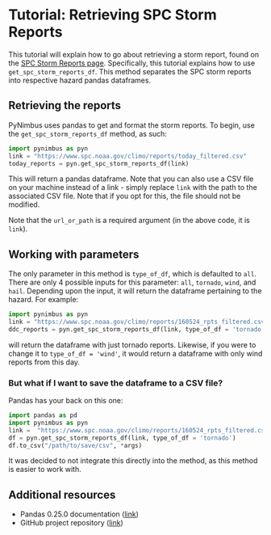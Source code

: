 ﻿# Tutorial: Retrieving SPC Storm Reports
This tutorial will explain how to go about retrieving a storm report, found on the [SPC Storm Reports page](https://www.spc.noaa.gov/climo/reports/today.html).  Specifically, this tutorial explains how to use `get_spc_storm_reports_df`. This method separates the SPC storm reports into respective hazard pandas dataframes.

## Retrieving the reports
PyNimbus uses pandas to get and format the storm reports. To begin, use the `get_spc_storm_reports_df` method, as such:
```python
import pynimbus as pyn
link = "https://www.spc.noaa.gov/climo/reports/today_filtered.csv"
today_reports = pyn.get_spc_storm_reports_df(link)
```
This will return a pandas dataframe. Note that you can also use a CSV file on your machine instead of a link - simply replace `link` with the path to the associated CSV file. Note that if you opt for this, the file should not be modified.

Note that the `url_or_path` is a required argument (in the above code, it is `link`).

## Working with parameters
The only parameter in this method is `type_of_df`, which is defaulted to `all`. There are only 4 possible inputs for this parameter: `all`, `tornado`, `wind`, and `hail`. Depending upon the input, it will return the dataframe pertaining to the hazard. For example:
```python
import pynimbus as pyn
link = "https://www.spc.noaa.gov/climo/reports/160524_rpts_filtered.csv"
ddc_reports = pyn.get_spc_storm_reports_df(link, type_of_df = 'tornado')
```
will return the dataframe with just tornado reports. Likewise, if you were to change it to `type_of_df = 'wind'`, it would return a dataframe with only wind reports from this day.  

### But what if I want to save the dataframe to a CSV file?
Pandas has your back on this one:
```python
import pandas as pd
import pynimbus as pyn
link =  "https://www.spc.noaa.gov/climo/reports/160524_rpts_filtered.csv"
df = pyn.get_spc_storm_reports_df(link, type_of_df = 'tornado')
df.to_csv("/path/to/save/csv", *args)
```
It was decided to not integrate this directly into the method, as this method is easier to work with.

## Additional resources
- Pandas 0.25.0 documentation ([link](https://pandas.pydata.org/pandas-docs/stable/))
- GitHub project repository ([link](https://github.com/WxBDM/PyNimbus))
